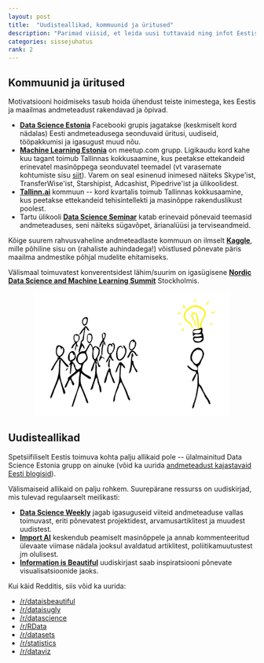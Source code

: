 ```yaml
---
layout: post
title:  "Uudisteallikad, kommuunid ja üritused"
description: "Parimad viisid, et leida uusi tuttavaid ning infot Eestis toimuva kohta."
categories: sissejuhatus
rank: 2
---
```


## Kommuunid ja üritused

Motivatsiooni hoidmiseks tasub hoida ühendust teiste inimestega, kes Eestis ja maailmas andmeteadust rakendavad ja õpivad.

* [**Data Science Estonia**](https://facebook.com/groups/datasci.ee) Facebooki grupis jagatakse (keskmiselt kord nädalas) Eesti andmeteadusega seonduvaid üritusi, uudiseid, tööpakkumisi ja igasugust muud nõu.
* [**Machine Learning Estonia**](http://www.meetup.com/Machine-Learning-Estonia) on meetup.com grupp. Ligikaudu kord kahe kuu tagant toimub Tallinnas kokkusaamine, kus peetakse ettekandeid erinevatel masinõppega seonduvatel teemadel (vt varasemate kohtumiste sisu [siit](http://www.meetup.com/Machine-Learning-Estonia/events/past)). Varem on seal esinenud inimesed näiteks Skype'ist, TransferWise'ist, Starshipist, Adcashist, Pipedrive'ist ja ülikoolidest.
* [**Tallinn.ai**](http://tallinn.city.ai/) kommuun -- kord kvartalis toimub Tallinnas kokkusaamine, kus peetakse ettekandeid tehisintellekti ja masinõppe rakenduslikust poolest.
* Tartu ülikooli [**Data Science Seminar**](https://www.cs.ut.ee/et/uritused/data-science-seminar-deep-learning) katab erinevaid põnevaid teemasid andmeteaduses, seni näiteks sügavõpet, ärianalüüsi ja terviseandmeid.

Kõige suurem rahvusvaheline andmeteadlaste kommuun on ilmselt [**Kaggle**](https://www.kaggle.com/), mille põhiline sisu on (rahaliste auhindadega!) võistlused põnevate päris maailma andmestike põhjal mudelite ehitamiseks.

Välismaal toimuvatest konverentsidest lähim/suurim on igasügisene [**Nordic Data Science and Machine Learning Summit**](http://www.nordicdatasciencesummit.com/) Stockholmis.

<div style="text-align: center;">
<img src="/images/sketches/community.svg" style="max-width: 400px;">
</div>


## Uudisteallikad

Spetsiifiliselt Eestis toimuva kohta palju allikaid pole -- ülalmainitud Data Science Estonia grupp on ainuke (võid ka uurida [andmeteadust kajastavaid Eesti blogisid](http://datasci.ee/#blogid)). 

Välismaiseid allikaid on palju rohkem. Suurepärane ressurss on uudiskirjad, mis tulevad regulaarselt meilikasti:
* [**Data Science Weekly**](https://www.datascienceweekly.org/) jagab igasuguseid viiteid andmeteaduse vallas toimuvast, eriti põnevatest projektidest, arvamusartiklitest ja muudest uudistest.
* [**Import AI**](http://us13.campaign-archive1.com/home/?u=67bd06787e84d73db24fb0aa5&id=6c9d98ff2c) keskendub peamiselt masinõppele ja annab kommenteeritud ülevaate viimase nädala jooksul avaldatud artiklitest, poliitikamuutustest jm olulisest.
* [**Information is Beautiful**](http://www.informationisbeautiful.net/) uudiskirjast saab inspiratsiooni põnevate visualisatsioonide jaoks.

Kui käid Redditis, siis võid ka uurida:
* [/r/dataisbeautiful](https://www.reddit.com/r/dataisbeautiful/)
* [/r/dataisugly](https://www.reddit.com/r/dataisugly/)
* [/r/datascience](https://www.reddit.com/r/datascience/)
* [/r/RData](https://www.reddit.com/r/RData/)
* [/r/datasets](https://www.reddit.com/r/datasets/)
* [/r/statistics](https://www.reddit.com/r/statistics/)
* [/r/dataviz](https://www.reddit.com/r/dataviz/)